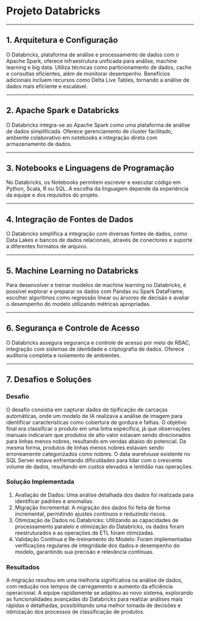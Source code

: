 # Projeto Databricks

---
## 1. Arquitetura e Configuração

O Databricks, plataforma de análise e processamento de dados com o Apache Spark, oferece infraestrutura unificada para análise, machine learning e big data. Utiliza técnicas como particionamento de dados, cache e consultas eficientes, além de monitorar desempenho. Benefícios adicionais incluem recursos como Delta Live Tables, tornando a análise de dados mais eficiente e escalável.

---
## 2. Apache Spark e Databricks

O Databricks integra-se ao Apache Spark como uma plataforma de análise de dados simplificada. Oferece gerenciamento de cluster facilitado, ambiente colaborativo em notebooks e integração direta com armazenamento de dados.

---
## 3. Notebooks e Linguagens de Programação

No Databricks, os Notebooks permitem escrever e executar código em Python, Scala, R ou SQL. A escolha da linguagem depende da experiência da equipe e dos requisitos do projeto.

---
## 4. Integração de Fontes de Dados

O Databricks simplifica a integração com diversas fontes de dados, como Data Lakes e bancos de dados relacionais, através de conectores e suporte a diferentes formatos de arquivo.

---
## 5. Machine Learning no Databricks

Para desenvolver e treinar modelos de machine learning no Databricks, é possível explorar e preparar os dados com Pandas ou Spark DataFrame, escolher algoritmos como regressão linear ou árvores de decisão e avaliar o desempenho do modelo utilizando métricas apropriadas.

---
## 6. Segurança e Controle de Acesso

O Databricks assegura segurança e controle de acesso por meio de RBAC, integração com sistemas de identidade e criptografia de dados. Oferece auditoria completa e isolamento de ambientes.

---
## 7. Desafios e Soluções

### Desafio

O desafio consistia em capturar dados de tipificação de carcaças automáticas, onde um modelo de IA realizava a análise de imagem para identificar características como cobertura de gordura e falhas. O objetivo final era classificar o produto em uma linha específica, já que observações manuais indicaram que produtos de alto valor estavam sendo direcionados para linhas menos nobres, resultando em vendas abaixo do potencial. Da mesma forma, produtos de linhas menos nobres estavam sendo erroneamente categorizados como nobres. O data warehouse existente no SQL Server estava enfrentando dificuldades para lidar com o crescente volume de dados, resultando em custos elevados e lentidão nas operações.

### Solução Implementada

1. Avaliação de Dados: Uma análise detalhada dos dados foi realizada para identificar padrões e anomalias.
2. Migração Incremental: A migração dos dados foi feita de forma incremental, permitindo ajustes contínuos e reduzindo riscos.
3. Otimização de Dados no Databricks: Utilizando as capacidades de processamento paralelo e otimização do Databricks, os dados foram reestruturados e as operações de ETL foram otimizadas.
4. Validação Contínua e Re-treinamento do Modelo: Foram implementadas verificações regulares de integridade dos dados e desempenho do modelo, garantindo sua precisão e relevância contínuas.

### Resultados

A migração resultou em uma melhoria significativa na análise de dados, com redução nos tempos de carregamento e aumento da eficiência operacional. A equipe rapidamente se adaptou ao novo sistema, explorando as funcionalidades avançadas do Databricks para realizar análises mais rápidas e detalhadas, possibilitando uma melhor tomada de decisões e otimização dos processos de classificação de produtos.

